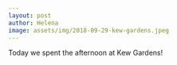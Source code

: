```yaml
---
layout: post
author: Helena
image: assets/img/2018-09-29-kew-gardens.jpeg
---
```


Today we spent the afternoon at Kew Gardens! 
